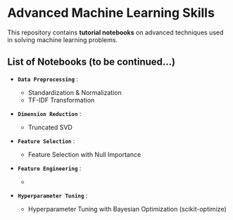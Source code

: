 # Advanced Machine Learning Skills

This repository contains **tutorial notebooks** on advanced techniques used in solving machine learning problems.


## List of Notebooks (to be continued...)

- **`Data Preprocessing`** :

  - Standardization & Normalization
  - TF-IDF Transformation
  
- **`Dimension Reduction`** :

  - Truncated SVD

- **`Feature Selection`** :

  - Feature Selection with Null Importance

- **`Feature Engineering`** :

  - 

- **`Hyperparameter Tuning`** :

  - Hyperparameter Tuning with Bayesian Optimization (scikit-optimize)
